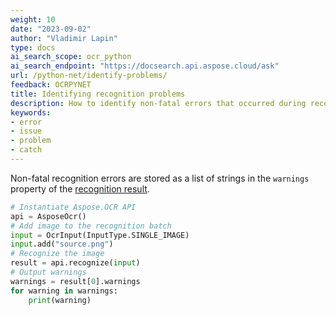 ```yaml
---
weight: 10
date: "2023-09-02"
author: "Vladimir Lapin"
type: docs
ai_search_scope: ocr_python
ai_search_endpoint: "https://docsearch.api.aspose.cloud/ask"
url: /python-net/identify-problems/
feedback: OCRPYNET
title: Identifying recognition problems
description: How to identify non-fatal errors that occurred during recognition.
keywords:
- error
- issue
- problem
- catch
---
```


Non-fatal recognition errors are stored as a list of strings in the `warnings` property of the [recognition result](https://reference.aspose.com/ocr/python-net/aspose.ocr/recognitionresult/).

```python
# Instantiate Aspose.OCR API
api = AsposeOcr()
# Add image to the recognition batch
input = OcrInput(InputType.SINGLE_IMAGE)
input.add("source.png")
# Recognize the image
result = api.recognize(input)
# Output warnings
warnings = result[0].warnings
for warning in warnings:
    print(warning)
```
